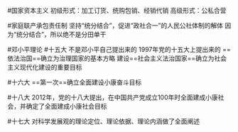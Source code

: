 #国家资本主义
初级形式：加工订货、统购包销、经销代销
高级形式：公私合营

#家庭联产承包责任制
坚持“统分结合”，促进“政社合一”的人民公社体制的解体
因为“统分结合”，所以绝不是分田单干

#邓小平理论  #十五大
不是邓小平自己提出来的
1997年党的十五大上提出来的
==依法治国==确立为治理国家的基本方略
建设==社会主义法治国家==确立为社会主义现代化建设的重要目标

#十六大
==第一次==确立全面建设小康奋斗目标

#十八大
2012年，党的十八大提出，在中国共产党成立100年时全面建成小康社会，并确定了全面建成小康社会目标

#十七大
对科学发展观的理论定位、理论依据、理论内涵做了全面阐述